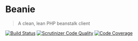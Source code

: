 # Beanie
> A clean, lean PHP beanstalk client

[![Build Status](https://travis-ci.org/zwilias/Beanie.svg?branch=master)](https://travis-ci.org/zwilias/Beanie)
[![Scrutinizer Code Quality](https://scrutinizer-ci.com/g/zwilias/Beanie/badges/quality-score.png?b=master)](https://scrutinizer-ci.com/g/zwilias/Beanie/?branch=master)
[![Code Coverage](https://scrutinizer-ci.com/g/zwilias/Beanie/badges/coverage.png?b=master)](https://scrutinizer-ci.com/g/zwilias/Beanie/?branch=master)
